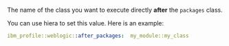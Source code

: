 The name of the class you want to execute directly **after** the `packages` class.

You can use hiera to set this value. Here is an example:

```yaml
ibm_profile::weblogic::after_packages:  my_module::my_class
```
